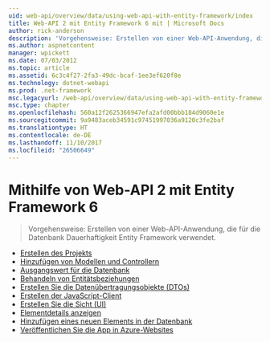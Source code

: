 ```yaml
---
uid: web-api/overview/data/using-web-api-with-entity-framework/index
title: Web-API 2 mit Entity Framework 6 mit | Microsoft Docs
author: rick-anderson
description: 'Vorgehensweise: Erstellen von einer Web-API-Anwendung, die für die Datenbank Dauerhaftigkeit Entity Framework verwendet.'
ms.author: aspnetcontent
manager: wpickett
ms.date: 07/03/2012
ms.topic: article
ms.assetid: 6c3c4f27-2fa3-49dc-bcaf-1ee3ef620f8e
ms.technology: dotnet-webapi
ms.prod: .net-framework
msc.legacyurl: /web-api/overview/data/using-web-api-with-entity-framework
msc.type: chapter
ms.openlocfilehash: 560a12f2625366947efa2afd00bbb184d9060e1e
ms.sourcegitcommit: 9a9483aceb34591c97451997036a9120c3fe2baf
ms.translationtype: HT
ms.contentlocale: de-DE
ms.lasthandoff: 11/10/2017
ms.locfileid: "26506649"
---
```

<a name="using-web-api-2-with-entity-framework-6"></a>Mithilfe von Web-API 2 mit Entity Framework 6
====================
> Vorgehensweise: Erstellen von einer Web-API-Anwendung, die für die Datenbank Dauerhaftigkeit Entity Framework verwendet.


- [Erstellen des Projekts](part-1.md)
- [Hinzufügen von Modellen und Controllern](part-2.md)
- [Ausgangswert für die Datenbank](part-3.md)
- [Behandeln von Entitätsbeziehungen](part-4.md)
- [Erstellen Sie die Datenübertragungsobjekte (DTOs)](part-5.md)
- [Erstellen der JavaScript-Client](part-6.md)
- [Erstellen Sie die Sicht (UI)](part-7.md)
- [Elementdetails anzeigen](part-8.md)
- [Hinzufügen eines neuen Elements in der Datenbank](part-9.md)
- [Veröffentlichen Sie die App in Azure-Websites](part-10.md)

